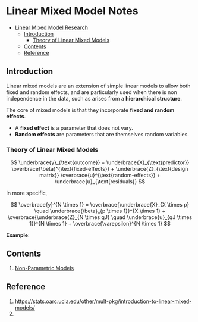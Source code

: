 # Linear Mixed Model Notes

* [Linear Mixed Model Research](./#linear-mixed-model-research)
  * [Introduction](./#introduction)
    * [Theory of Linear Mixed Models](./#theory-of-linear-mixed-models)
  * [Contents](./#contents)
  * [Reference](./#reference)

## Introduction

Linear mixed models are an extension of simple linear models to allow both fixed and random effects, and are particularly used when there is non independence in the data, such as arises from a **hierarchical structure**.

The core of mixed models is that they incorporate **fixed and random effects**.

* A **fixed effect** is a parameter that does not vary.
* **Random effects** are parameters that are themselves random variables.

### Theory of Linear Mixed Models

$$
\underbrace{y}_{\text{outcome}} = \underbrace{X}_{\text{predictor}} \overbrace{\beta}^{\text{fixed-effects}} + \underbrace{Z}_{\text{design matrix}} \overbrace{u}^{\text{random-effects}} + \underbrace{u}_{\text{residuals}}
$$

In more specific,

$$
\overbrace{y}^{N \times 1} = \overbrace{\underbrace{X}_{X \times p} \quad \underbrace{\beta}_{p \times 1}}^{X \times 1} + \overbrace{\underbrace{Z}_{N \times qJ} \quad \underbrace{u}_{qJ \times 1}}^{N \times 1} + \overbrace{\varepsilon}^{N \times 1}
$$

**Example**:

## Contents

1. [Non-Parametric Models](non-parametric.md)

## Reference

1. https://stats.oarc.ucla.edu/other/mult-pkg/introduction-to-linear-mixed-models/
2.
